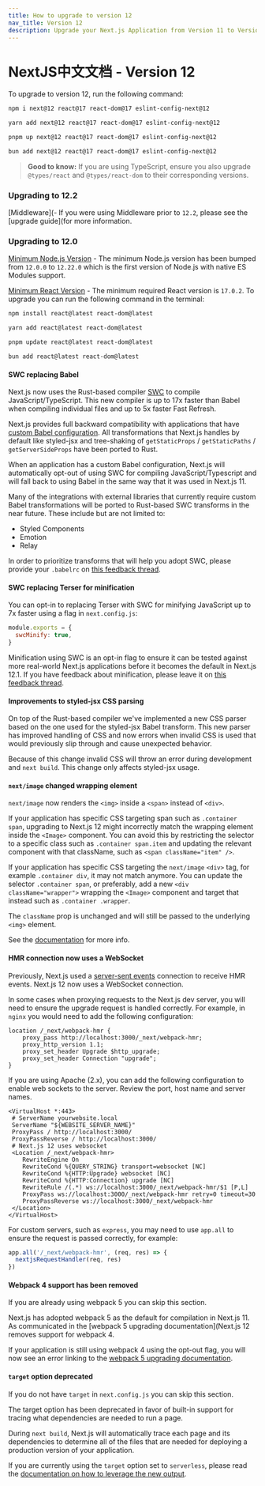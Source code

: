 ```yaml
---
title: How to upgrade to version 12
nav_title: Version 12
description: Upgrade your Next.js Application from Version 11 to Version 12.
---
```


# NextJS中文文档 - Version 12

To upgrade to version 12, run the following command:

```bash
npm i next@12 react@17 react-dom@17 eslint-config-next@12
```

```bash
yarn add next@12 react@17 react-dom@17 eslint-config-next@12
```

```bash
pnpm up next@12 react@17 react-dom@17 eslint-config-next@12
```

```bash
bun add next@12 react@17 react-dom@17 eslint-config-next@12
```

> **Good to know:** If you are using TypeScript, ensure you also upgrade `@types/react` and `@types/react-dom` to their corresponding versions.

### Upgrading to 12.2

[Middleware](- If you were using Middleware prior to `12.2`, please see the [upgrade guide](for more information.

### Upgrading to 12.0

[Minimum Node.js Version](https://nodejs.org/en/) - The minimum Node.js version has been bumped from `12.0.0` to `12.22.0` which is the first version of Node.js with native ES Modules support.

[Minimum React Version](https://react.dev/learn/add-react-to-an-existing-project) - The minimum required React version is `17.0.2`. To upgrade you can run the following command in the terminal:

```bash
npm install react@latest react-dom@latest

yarn add react@latest react-dom@latest

pnpm update react@latest react-dom@latest

bun add react@latest react-dom@latest
```

#### SWC replacing Babel

Next.js now uses the Rust-based compiler [SWC](https://swc.rs/) to compile JavaScript/TypeScript. This new compiler is up to 17x faster than Babel when compiling individual files and up to 5x faster Fast Refresh.

Next.js provides full backward compatibility with applications that have [custom Babel configuration](). All transformations that Next.js handles by default like styled-jsx and tree-shaking of `getStaticProps` / `getStaticPaths` / `getServerSideProps` have been ported to Rust.

When an application has a custom Babel configuration, Next.js will automatically opt-out of using SWC for compiling JavaScript/Typescript and will fall back to using Babel in the same way that it was used in Next.js 11.

Many of the integrations with external libraries that currently require custom Babel transformations will be ported to Rust-based SWC transforms in the near future. These include but are not limited to:

- Styled Components
- Emotion
- Relay

In order to prioritize transforms that will help you adopt SWC, please provide your `.babelrc` on [this feedback thread](https://github.com/vercel/next.js/discussions/30174).

#### SWC replacing Terser for minification

You can opt-in to replacing Terser with SWC for minifying JavaScript up to 7x faster using a flag in `next.config.js`:

```js
module.exports = {
  swcMinify: true,
}
```

Minification using SWC is an opt-in flag to ensure it can be tested against more real-world Next.js applications before it becomes the default in Next.js 12.1. If you have feedback about minification, please leave it on [this feedback thread](https://github.com/vercel/next.js/discussions/30237).

#### Improvements to styled-jsx CSS parsing

On top of the Rust-based compiler we've implemented a new CSS parser based on the one used for the styled-jsx Babel transform. This new parser has improved handling of CSS and now errors when invalid CSS is used that would previously slip through and cause unexpected behavior.

Because of this change invalid CSS will throw an error during development and `next build`. This change only affects styled-jsx usage.

#### `next/image` changed wrapping element

`next/image` now renders the `<img>` inside a `<span>` instead of `<div>`.

If your application has specific CSS targeting span such as `.container span`, upgrading to Next.js 12 might incorrectly match the wrapping element inside the `<Image>` component. You can avoid this by restricting the selector to a specific class such as `.container span.item` and updating the relevant component with that className, such as `<span className="item" />`.

If your application has specific CSS targeting the `next/image` `<div>` tag, for example `.container div`, it may not match anymore. You can update the selector `.container span`, or preferably, add a new `<div className="wrapper">` wrapping the `<Image>` component and target that instead such as `.container .wrapper`.

The `className` prop is unchanged and will still be passed to the underlying `<img>` element.

See the [documentation](/nextjs-cn/pages/api-reference/components/image#styling-images) for more info.

#### HMR connection now uses a WebSocket

Previously, Next.js used a [server-sent events](https://developer.mozilla.org/docs/Web/API/Server-sent_events) connection to receive HMR events. Next.js 12 now uses a WebSocket connection.

In some cases when proxying requests to the Next.js dev server, you will need to ensure the upgrade request is handled correctly. For example, in `nginx` you would need to add the following configuration:

```nginx
location /_next/webpack-hmr {
    proxy_pass http://localhost:3000/_next/webpack-hmr;
    proxy_http_version 1.1;
    proxy_set_header Upgrade $http_upgrade;
    proxy_set_header Connection "upgrade";
}
```

If you are using Apache (2.x), you can add the following configuration to enable web sockets to the server. Review the port, host name and server names.

```
<VirtualHost *:443>
 # ServerName yourwebsite.local
 ServerName "${WEBSITE_SERVER_NAME}"
 ProxyPass / http://localhost:3000/
 ProxyPassReverse / http://localhost:3000/
 # Next.js 12 uses websocket
 <Location /_next/webpack-hmr>
    RewriteEngine On
    RewriteCond %{QUERY_STRING} transport=websocket [NC]
    RewriteCond %{HTTP:Upgrade} websocket [NC]
    RewriteCond %{HTTP:Connection} upgrade [NC]
    RewriteRule /(.*) ws://localhost:3000/_next/webpack-hmr/$1 [P,L]
    ProxyPass ws://localhost:3000/_next/webpack-hmr retry=0 timeout=30
    ProxyPassReverse ws://localhost:3000/_next/webpack-hmr
 </Location>
</VirtualHost>
```

For custom servers, such as `express`, you may need to use `app.all` to ensure the request is passed correctly, for example:

```js
app.all('/_next/webpack-hmr', (req, res) => {
  nextjsRequestHandler(req, res)
})
```

#### Webpack 4 support has been removed

If you are already using webpack 5 you can skip this section.

Next.js has adopted webpack 5 as the default for compilation in Next.js 11. As communicated in the [webpack 5 upgrading documentation](Next.js 12 removes support for webpack 4.

If your application is still using webpack 4 using the opt-out flag, you will now see an error linking to the [webpack 5 upgrading documentation]().

#### `target` option deprecated

If you do not have `target` in `next.config.js` you can skip this section.

The target option has been deprecated in favor of built-in support for tracing what dependencies are needed to run a page.

During `next build`, Next.js will automatically trace each page and its dependencies to determine all of the files that are needed for deploying a production version of your application.

If you are currently using the `target` option set to `serverless`, please read the [documentation on how to leverage the new output](/nextjs-cn/pages/api-reference/config/next-config-js/output).
